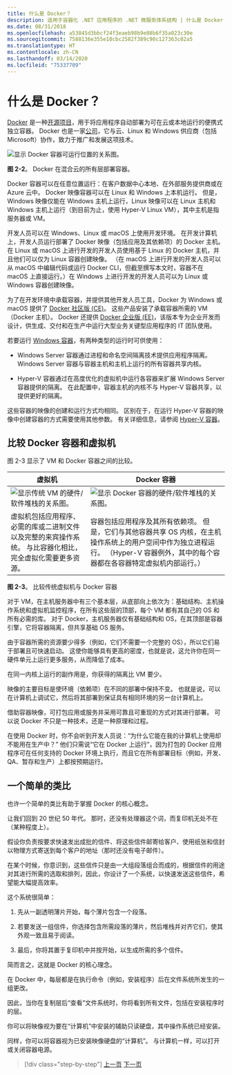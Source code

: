 ```yaml
---
title: 什么是 Docker？
description: 适用于容器化 .NET 应用程序的 .NET 微服务体系结构 | 什么是 Docker？
ms.date: 08/31/2018
ms.openlocfilehash: a53845d3bbcf24f3eaeb98b9e08b6f35a023c30e
ms.sourcegitcommit: 7588136e355e10cbc2582f389c90c127363c02a5
ms.translationtype: HT
ms.contentlocale: zh-CN
ms.lasthandoff: 03/14/2020
ms.locfileid: "75337709"
---
```

# <a name="what-is-docker"></a>什么是 Docker？

[Docker](https://www.docker.com/) 是一种[开源项目](https://github.com/docker/docker)，用于将应用程序自动部署为可在云或本地运行的便携式独立容器。 Docker 也是一家[公司](https://www.docker.com/)，它与云、Linux 和 Windows 供应商（包括 Microsoft）协作，致力于推广和发展这项技术。

![显示 Docker 容器可运行位置的关系图。](./media/docker-defined/docker-containers-run-anywhere.png)

**图 2-2**。 Docker 在混合云的所有层部署容器。

Docker 容器可以在任意位置运行：在客户数据中心本地、在外部服务提供商或在 Azure 云中。 Docker 映像容器可以在 Linux 和 Windows 上本机运行。 但是，Windows 映像仅能在 Windows 主机上运行，Linux 映像可以在 Linux 主机和 Windows 主机上运行（到目前为止，使用 Hyper-V Linux VM），其中主机是指服务器或 VM。

开发人员可以在 Windows、Linux 或 macOS 上使用开发环境。 在开发计算机上，开发人员运行部署了 Docker 映像（包括应用及其依赖项）的 Docker 主机。 在 Linux 或 macOS 上进行开发的开发人员使用基于 Linux 的 Docker 主机，并且他们可以仅为 Linux 容器创建映像。 （在 macOS 上进行开发的开发人员可以从 macOS 中编辑代码或运行 Docker CLI，但截至撰写本文时，容器不在 macOS 上直接运行。）在 Windows 上进行开发的开发人员可以为 Linux 或 Windows 容器创建映像。

为了在开发环境中承载容器，并提供其他开发人员工具，Docker 为 Windows 或 macOS 提供了 [Docker 社区版 (CE)](https://www.docker.com/community-edition)。 这些产品安装了承载容器所需的 VM（Docker 主机）。 Docker 还提供 [Docker 企业版 (EE)](https://www.docker.com/enterprise-edition)，该版本专为企业开发而设计，供生成、交付和在生产中运行大型业务关键型应用程序的 IT 团队使用。

若要运行 [Windows 容器](/virtualization/windowscontainers/about/)，有两种类型的运行时可供使用：

- Windows Server 容器通过进程和命名空间隔离技术提供应用程序隔离。 Windows Server 容器与容器主机和主机上运行的所有容器共享内核。

- Hyper-V 容器通过在高度优化的虚拟机中运行各容器来扩展 Windows Server 容器提供的隔离。 在此配置中，容器主机的内核不与 Hyper-V 容器共享，以提供更好的隔离。

这些容器的映像的创建和运行方式均相同。 区别在于，在运行 Hyper-V 容器的映像中创建容器的方式需要使用其他参数。 有关详细信息，请参阅 [Hyper-V 容器](https://docs.microsoft.com/virtualization/windowscontainers/manage-containers/hyperv-container)。

## <a name="comparing-docker-containers-with-virtual-machines"></a>比较 Docker 容器和虚拟机

图 2-3 显示了 VM 和 Docker 容器之间的比较。

| 虚拟机 | Docker 容器 |
| -----------------| ------------------|
|![显示传统 VM 的硬件/软件堆栈的关系图。](./media/docker-defined/virtual-machine-hardware-software.png)|![显示 Docker 容器的硬件/软件堆栈的关系图。](./media/docker-defined/docker-container-hardware-software.png)|
|虚拟机包括应用程序、必需的库或二进制文件以及完整的来宾操作系统。 与比容器化相比，完全虚拟化需要更多资源。 | 容器包括应用程序及其所有依赖项。 但是，它们与其他容器共享 OS 内核，在主机操作系统上的用户空间中作为独立进程运行。 （Hyper-V 容器例外，其中的每个容器都在各容器特定虚拟机内部运行。） |

**图 2-3**。 比较传统虚拟机与 Docker 容器

对于 VM，在主机服务器中有三个基本层，从底部向上依次为：基础结构、主机操作系统和虚拟机监控程序，在所有这些层的顶部，每个 VM 都有其自己的 OS 和所有必需的库。 对于 Docker，主机服务器仅有基础结构和 OS，在其顶部是容器引擎，它将容器隔离，但共享基础 OS 服务。

由于容器所需的资源要少得多（例如，它们不需要一个完整的 OS），所以它们易于部署且可快速启动。 这使你能够具有更高的密度，也就是说，这允许你在同一硬件单元上运行更多服务，从而降低了成本。

在同一内核上运行的副作用是，你获得的隔离比 VM 要少。

映像的主要目标是使环境（依赖项）在不同的部署中保持不变。 也就是说，可以在计算机上调试它，然后将其部署到保证具有相同环境的另一台计算机上。

借助容器映像，可打包应用或服务并采用可靠且可重现的方式对其进行部署。 可以说 Docker 不只是一种技术，还是一种原理和过程。

在使用 Docker 时，你不会听到开发人员说：“为什么它能在我的计算机上使用却不能用在生产中？” 他们只需说“它在 Docker 上运行”，因为打包的 Docker 应用程序可在任何支持的 Docker 环境上执行，而且它在所有部署目标（例如，开发、QA、暂存和生产）上都按预期运行。

## <a name="a-simple-analogy"></a>一个简单的类比

也许一个简单的类比有助于掌握 Docker 的核心概念。

让我们回到 20 世纪 50 年代。 那时，还没有处理器这个词，而复印机无处不在（某种程度上）。

假设你负责按要求快速发出成批的信件、将这些信件邮寄给客户、使用纸张和信封以物理方式寄送到每个客户的地址（那时还没有电子邮件）。

在某个时候，你意识到，这些信件只是由一大组段落组合而成的，根据信件的用途对其进行所需的选取和排列，因此，你设计了一个系统，以快速发送这些信件，希望能大幅提高效率。

这个系统很简单：

1. 先从一副透明薄片开始，每个薄片包含一个段落。

2. 若要发送一组信件，你选择包含所需段落的薄片，然后堆栈并对齐它们，使其外观一致且易于阅读。

3. 最后，你将其置于复印机中并按开始，以生成所需的多个信件。

简而言之，这就是 Docker 的核心理念。

在 Docker 中，每层都是在执行命令（例如，安装程序）后在文件系统所发生的一组更改。

因此，当你在复制层后“查看”文件系统时，你将看到所有文件，包括在安装程序时的层。

你可以将映像视为要在“计算机”中安装的辅助只读硬盘，其中操作系统已经安装。

同样，你可以将容器视为已安装映像硬盘的“计算机”。 与计算机一样，可以打开或关闭容器电源。

>[!div class="step-by-step"]
>[上一页](index.md)
>[下一页](docker-terminology.md)
